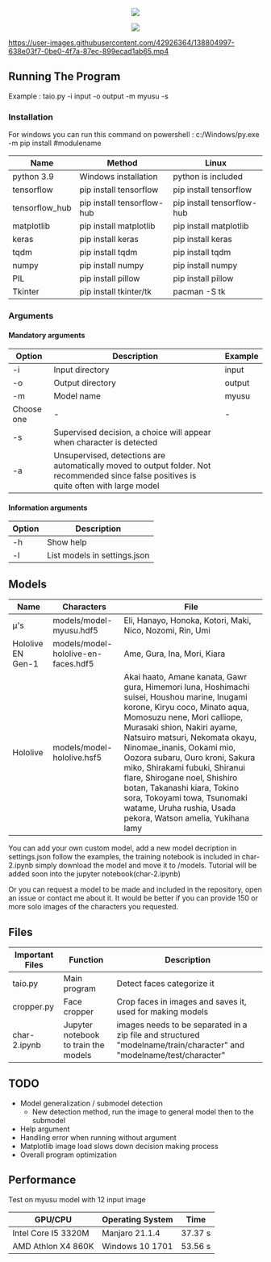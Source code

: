 <p align="center">
  <img src="https://files.catbox.moe/r9l8px.png" />
</p>

<p align="center">
  <img src="https://files.catbox.moe/oxq5q9.png" />
</p>

https://user-images.githubusercontent.com/42926364/138804997-638e03f7-0be0-4f7a-87ec-899ecad1ab65.mp4


## Running The Program

Example : taio.py -i input -o output -m myusu -s

### Installation

For windows you can run this command on powershell : c:/Windows/py.exe -m pip install #modulename

Name | Method | Linux
------------ | ------------- | -------------
python 3.9 | Windows installation | python is included
tensorflow | pip install tensorflow | pip install tensorflow
tensorflow_hub | pip install tensorflow-hub | pip install tensorflow-hub
matplotlib | pip install matplotlib | pip install matplotlib
keras | pip install keras | pip install keras
tqdm | pip install tqdm | pip install tqdm
numpy | pip install numpy | pip install numpy
PIL | pip install pillow | pip install pillow
Tkinter | pip install tkinter/tk | pacman -S tk

### Arguments

#### Mandatory arguments
Option | Description | Example
------------ | ------------- | ------------- 
-i | Input directory | input
-o | Output directory | output
-m | Model name | myusu
Choose one | - | -
-s | Supervised decision, a choice will appear when character is detected | 
-a | Unsupervised, detections are automatically moved to output folder. Not recommended since false positives is quite often with large model | 

#### Information arguments
Option | Description
------------ | -------------
-h | Show help
-l | List models in settings.json

## Models

Name | Characters | File
------------ | ------------- | ------------- 
μ's | models/model-myusu.hdf5 | Eli, Hanayo, Honoka, Kotori, Maki, Nico, Nozomi, Rin, Umi
Hololive EN Gen-1 | models/model-hololive-en-faces.hdf5 | Ame, Gura, Ina, Mori, Kiara
Hololive | models/model-hololive.hsf5 | Akai haato, Amane kanata, Gawr gura, Himemori luna, Hoshimachi suisei, Houshou marine, Inugami korone, Kiryu coco, Minato aqua, Momosuzu nene, Mori calliope, Murasaki shion, Nakiri ayame, Natsuiro matsuri, Nekomata okayu, Ninomae_inanis, Ookami mio, Oozora subaru, Ouro kroni, Sakura miko, Shirakami fubuki, Shiranui flare, Shirogane noel, Shishiro botan, Takanashi kiara, Tokino sora, Tokoyami towa, Tsunomaki watame, Uruha rushia, Usada pekora, Watson amelia, Yukihana lamy

You can add your own custom model, add a new model decription in settings.json follow the examples, the training notebook is included in  char-2.ipynb simply download the model and move it to /models. Tutorial will be added soon into the jupyter notebook(char-2.ipynb)

Or you can request a model to be made and included in the repository, open an issue or contact me about it. It would be better if you can provide 150 or more solo images of the characters you requested.

## Files

Important Files | Function | Description
------------ | ------------- | -------------
taio.py | Main program | Detect faces categorize it
cropper.py | Face cropper | Crop faces in images and saves it, used for making models
char-2.ipynb | Jupyter notebook to train the models | images needs to be separated in a zip file and structured "modelname/train/character" and "modelname/test/character"

## TODO
 - Model generalization / submodel detection
   - New detection method, run the image to general model then to the submodel
 - Help argument
 - Handling error when running without argument
 - Matplotlib image load slows down decision making process
 - Overall program optimization

## Performance

Test on myusu model with 12 input image

GPU/CPU | Operating System |  Time
------------ | ------------- | -------------
Intel Core I5 3320M | Manjaro 21.1.4 | 37.37 s
AMD Athlon X4 860K | Windows 10 1701 | 53.56 s
